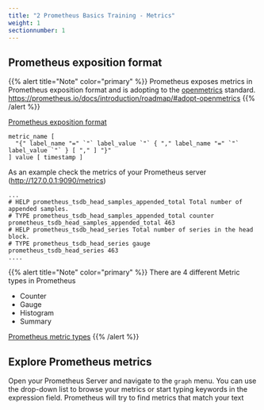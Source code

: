 ```yaml
---
title: "2 Prometheus Basics Training - Metrics"
weight: 1
sectionnumber: 1
---
```


## Prometheus exposition format

{{% alert title="Note" color="primary" %}}
Prometheus exposes metrics in Prometheus exposition format and is adopting to the [openmetrics](https://openmetrics.io/) standard. <https://prometheus.io/docs/introduction/roadmap/#adopt-openmetrics>
{{% /alert %}}

[Prometheus exposition format](https://prometheus.io/docs/instrumenting/exposition_formats/)
```
metric_name [
  "{" label_name "=" `"` label_value `"` { "," label_name "=" `"` label_value `"` } [ "," ] "}"
] value [ timestamp ]
```

As an example check the metrics of your Prometheus server (<http://127.0.0.1:9090/metrics>)
```
...
# HELP prometheus_tsdb_head_samples_appended_total Total number of appended samples.
# TYPE prometheus_tsdb_head_samples_appended_total counter
prometheus_tsdb_head_samples_appended_total 463
# HELP prometheus_tsdb_head_series Total number of series in the head block.
# TYPE prometheus_tsdb_head_series gauge
prometheus_tsdb_head_series 463
....
```

{{% alert title="Note" color="primary" %}}
There are 4 different Metric types in Prometheus

* Counter
* Gauge
* Histogram
* Summary

[Prometheus metric types](https://prometheus.io/docs/concepts/metric_types/)
{{% /alert %}}


## Explore Prometheus metrics

Open your Prometheus Server and navigate to the `graph` menu. You can use the drop-down list to browse your metrics or start typing keywords in the expression field. Prometheus will try to find metrics that match your text
